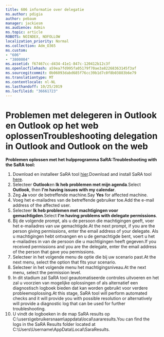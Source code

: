 ```yaml
---
title: 606 informatie over delegatie
ms.author: pdigia
author: pebaum
manager: jackiesm
ms.audience: Admin
ms.topic: article
ROBOTS: NOINDEX, NOFOLLOW
localization_priority: Normal
ms.collection: Adm_O365
ms.custom:
- "606"
- "3800004"
ms.assetid: f67467cc-d434-41e1-847c-120412b12c3f
ms.openlocfilehash: a59ea7fd995fa05179f70ae3a82268363145f3af
ms.sourcegitcommit: 0b06093dabd685f76cc39b1d7c0f8b03883b6e79
ms.translationtype: MT
ms.contentlocale: nl-NL
ms.lasthandoff: 10/25/2019
ms.locfileid: "36661723"
---
```

# <a name="troubleshooting-delegation-in-outlook-and-outlook-on-the-web"></a><span data-ttu-id="74e24-102">Problemen met delegeren in Outlook en Outlook op het web oplossen</span><span class="sxs-lookup"><span data-stu-id="74e24-102">Troubleshooting delegation in Outlook and Outlook on the web</span></span>

<span data-ttu-id="74e24-103">**Problemen oplossen met het hulpprogramma SaRA:**</span><span class="sxs-lookup"><span data-stu-id="74e24-103">**Troubleshooting with the SaRA tool:**</span></span>

1. <span data-ttu-id="74e24-104">Download en installeer SaRA tool [hier](https://aka.ms/SaRA-SkypeForBusinessSignIn).</span><span class="sxs-lookup"><span data-stu-id="74e24-104">Download and install SaRA tool [here](https://aka.ms/SaRA-SkypeForBusinessSignIn).</span></span>
1. <span data-ttu-id="74e24-105">Selecteer **Outlook**en **Ik heb problemen met mijn agenda**.</span><span class="sxs-lookup"><span data-stu-id="74e24-105">Select **Outlook**, then **I'm having issues with my calendar**.</span></span>
1. <span data-ttu-id="74e24-106">Zeg **Ja** voor de betreffende machine.</span><span class="sxs-lookup"><span data-stu-id="74e24-106">Say **Yes** for affected machine.</span></span>
1. <span data-ttu-id="74e24-107">Voeg het e-mailadres van de betreffende gebruiker toe.</span><span class="sxs-lookup"><span data-stu-id="74e24-107">Add the e-mail address of the affected user.</span></span>
1. <span data-ttu-id="74e24-108">Selecteer **Ik heb problemen met machtigingen voor gemachtigden**.</span><span class="sxs-lookup"><span data-stu-id="74e24-108">Select **I'm having problems with delegate permissions**.</span></span>
1. <span data-ttu-id="74e24-109">Bij de volgende prompt, als u de persoon die machtigingen geeft, voer het e-mailadres van uw gemachtigde.</span><span class="sxs-lookup"><span data-stu-id="74e24-109">At the next prompt, if you are the person giving permissions, enter the email address of your delegate.</span></span> <span data-ttu-id="74e24-110">Als u machtigingen hebt ontvangen en u de gemachtigde bent, voert u het e-mailadres in van de persoon die u machtigingen heeft gegeven.</span><span class="sxs-lookup"><span data-stu-id="74e24-110">If you received permissions and you are the delegate, enter the email address of the person that gave you permissions.</span></span>
1. <span data-ttu-id="74e24-111">Selecteer in het volgende menu de optie die bij uw scenario past.</span><span class="sxs-lookup"><span data-stu-id="74e24-111">At the next menu, select the option that fits your scenario.</span></span>
1. <span data-ttu-id="74e24-112">Selecteer in het volgende menu het machtigingsniveau.</span><span class="sxs-lookup"><span data-stu-id="74e24-112">At the next menu, select the permission level.</span></span>
1. <span data-ttu-id="74e24-113">In dit stadium zal SaRA tool geautomatiseerde controles uitvoeren en het zal u voorzien van mogelijke oplossingen of als alternatief een diagnostisch logboek bieden dat kan worden gebruikt voor verdere probleemoplossing.</span><span class="sxs-lookup"><span data-stu-id="74e24-113">At this stage, SaRA tool will perform automated checks and it will provide you with possible resolution or alternatively will provide a diagnostic log that can be used for further troubleshooting.</span></span>
1. <span data-ttu-id="74e24-114">U vindt de logboeken in de map SaRA results op C:\users\gebruikersnaam\appdata\local\sararesults.</span><span class="sxs-lookup"><span data-stu-id="74e24-114">You can find the logs in the SaRA Results folder located at C:\Users\Username\AppData\Local\SaraResults.</span></span>
